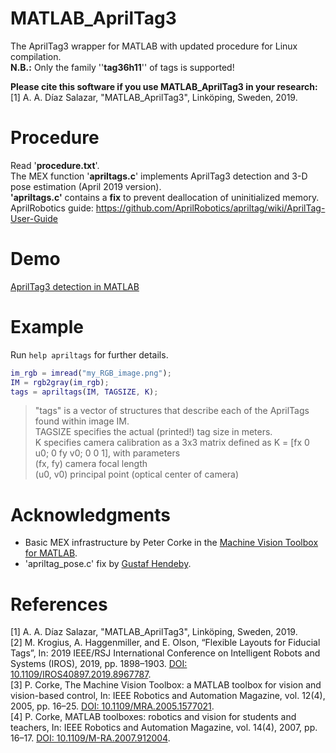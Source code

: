 # MATLAB_AprilTag3
The AprilTag3 wrapper for MATLAB with updated procedure for Linux compilation.<br />
**N.B.:** Only the family ''**tag36h11**'' of tags is supported!<br />

**Please cite this software if you use MATLAB_AprilTag3 in your research:**<br />
[1] A. A. Díaz Salazar, "MATLAB_AprilTag3", Linköping, Sweden, 2019.

# Procedure
Read '**procedure.txt**'. <br />
The MEX function '**apriltags.c**' implements AprilTag3 detection and 3-D pose estimation (April 2019 version).<br />
**'apriltags.c'** contains a **fix** to prevent deallocation of uninitialized memory.<br />
AprilRobotics guide: https://github.com/AprilRobotics/apriltag/wiki/AprilTag-User-Guide

# Demo
[AprilTag3 detection in MATLAB](https://youtu.be/ptx3UyyvmTA)

# Example
Run `help apriltags` for further details.

```matlab
im_rgb = imread("my_RGB_image.png");
IM = rgb2gray(im_rgb);
tags = apriltags(IM, TAGSIZE, K);
```

> "tags" is a vector of structures that describe each of the AprilTags found within image IM. <br />
TAGSIZE specifies the actual (printed!) tag size in meters. <br />
   K specifies camera calibration as a 3x3 matrix defined as K = [fx 0 u0; 0 fy v0; 0 0 1], with parameters <br />
  (fx, fy)	camera focal length <br />
  (u0, v0)	principal point (optical center of camera) <br />

# Acknowledgments
- Basic MEX infrastructure by Peter Corke in the [Machine Vision Toolbox for MATLAB](http://petercorke.com/wordpress/toolboxes/machine-vision-toolbox).
- 'apriltag_pose.c' fix by [Gustaf Hendeby](http://users.isy.liu.se/en/rt/hendeby).

# References
[1] A. A. Díaz Salazar, "MATLAB_AprilTag3", Linköping, Sweden, 2019.<br />
[2] M. Krogius, A. Haggenmiller, and E. Olson, “Flexible Layouts for Fiducial Tags”, In: 2019 IEEE/RSJ International Conference on Intelligent Robots and Systems (IROS), 2019, pp. 1898–1903. [DOI: 10.1109/IROS40897.2019.8967787](https://ieeexplore.ieee.org/document/8967787).<br />
[3] P. Corke, The Machine Vision Toolbox: a MATLAB toolbox for vision and vision-based control, In: IEEE Robotics and Automation Magazine, vol. 12(4), 2005, pp. 16–25. [DOI: 10.1109/MRA.2005.1577021](https://ieeexplore.ieee.org/document/1577021).<br />
[4] P. Corke, MATLAB toolboxes: robotics and vision for students and teachers, In: IEEE Robotics and Automation Magazine, vol. 14(4), 2007, pp. 16–17. [DOI: 10.1109/M-RA.2007.912004](https://ieeexplore.ieee.org/document/4437745).

